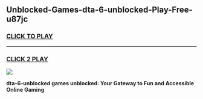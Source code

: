 
## Unblocked-Games-dta-6-unblocked-Play-Free-u87jc
<h3>
<a href="https://premium76.site?title=dta-6-unblocked&ref=19M">CLICK TO PLAY</a></h3>
<hr>

<h3>
<a href="https://premium76.site?title=dta-6-unblocked&ref=19M">CLICK 2 PLAY</a>
  
</h3>

<a href="https://premium76.site?title=dta-6-unblocked&ref=19M"><img src="https://clearcache.store/games.png"></a>


**dta-6-unblocked games unblocked: Your Gateway to Fun and Accessible Online Gaming**
